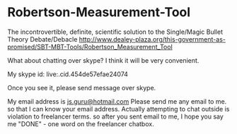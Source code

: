 # Robertson-Measurement-Tool

The incontrovertible, definite, scientific solution to the Single/Magic Bullet Theory Debate/Debacle
http://www.dealey-plaza.org/this-government-as-promised/SBT-MBT-Tools/Robertson_Measurement_Tool


What about chatting over skype?
I think it will be very convenient.

My skype id: live:.cid.454de57efae24074

Once you see it, please send message over skype.

My email address is js.guru@hotmail.com
Please send me any email to me. so that I can know your email address.
Actually attempting to chat outside is violation to freelancer terms.
so after you sent email to me, I hope you say me "DONE" - one word on the freelancer chatbox.